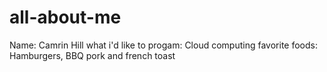 # all-about-me
Name: Camrin Hill
what i'd like to progam: Cloud computing 
favorite foods: Hamburgers, BBQ pork and french toast 
